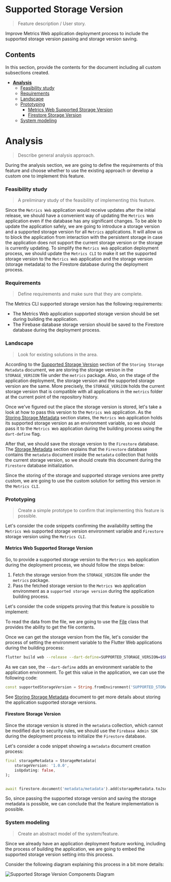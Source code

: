 # Supported Storage Version
> Feature description / User story.

Improve Metrics Web application deployment process to include the supported storage version passing and storage version saving. 

## Contents

In this section, provide the contents for the document including all custom subsections created.

- [**Analysis**](#analysis)
    - [Feasibility study](#feasibility-study)
    - [Requirements](#requirements)
    - [Landscape](#landscape)
    - [Prototyping](#prototyping)
        - [Metrics Web Supported Storage Version](#metrics-web-supported-storage-version)
        - [Firestore Storage Version](#firestore-storage-version)
    - [System modeling](#system-modeling)

# Analysis
> Describe general analysis approach.

During the analysis section, we are going to define the requirements of this feature and choose whether to use the existing approach or develop a custom one to implement this feature.

### Feasibility study
> A preliminary study of the feasibility of implementing this feature.

Since the `Metrics Web` application would receive updates after the initial release, we should have a convenient way of updating the `Metrics Web` application even if the database has any significant changes. To be able to update the application safely, we are going to introduce a storage version and a supported storage version for all `Metrics` applications. It will allow us to block the application from interaction with the persistent storage in case the application does not support the current storage version or the storage is currently updating. To simplify the `Metrics Web` application deployment process, we should update the `Metrics CLI` to make it set the supported storage version to the `Metrics Web` application and the storage version (storage metadata) to the Firestore database during the deployment process.

### Requirements
> Define requirements and make sure that they are complete.

The Metrics CLI supported storage version has the following requirements: 

- The Metrics Web application supported storage version should be set during building the application.
- The Firebase database storage version should be saved to the Firestore database during the deployment process. 

### Landscape
> Look for existing solutions in the area.

According to the [Supported Storage Version](https://github.com/Flank/flank-dashboard/blob/master/metrics/docs/01_storing_storage_metadata.md#supported-storage-version) section of the `Storing Storage Metadata` document, we are storing the storage version in the `STORAGE_VERSION` file under the `metrics` package. Also, on the stage of the application deployment, the storage version and the supported storage version are the same. More precisely, the `STORAGE_VERSION` holds the current storage version that is compatible with all applications in the `metrics` folder at the current point of the repository history.

Once we've figured out the place the storage version is stored, let's take a look at how to pass this version to the `Metrics Web` application. As the [Storing Storage Metadata](https://github.com/Flank/flank-dashboard/blob/master/metrics/docs/01_storing_storage_metadata.md#supported-storage-version) section states, the `Metrics Web` application holds its supported storage version as an environment variable, so we should pass it to the `Metrics Web` application during the building process using the `dart-define` flag.

After that, we should save the storage version to the `Firestore` database. The [Storage Metadata](https://github.com/Flank/flank-dashboard/blob/master/metrics/docs/01_storing_storage_metadata.md#storage-metadata) section explains that the `Firestore` database contains the `metadata` document inside the `metadata` collection that holds the current storage version, so we should create this document during the `Firestore` database initialization. 

Since the storing of the storage and supported storage versions aree pretty custom, we are going to use the custom solution for setting this version in the `Metrics CLI`. 

### Prototyping
> Create a simple prototype to confirm that implementing this feature is possible.

Let's consider the code snippets confirming the availability setting the `Metrics Web` supported storage version environment variable and `Firestore` storage version using the `Metrics CLI`. 

#### Metrics Web Supported Storage Version

So, to provide a supported storage version to the `Metrics Web` application during the deployment process, we should follow the steps below: 

1. Fetch the storage version from the `STORAGE_VERSION` file under the `metrics` package. 
2. Pass the fetched storage version to the `Metrics Web` application environment as a `supported storage version` during the application building process.

Let's consider the code snippets proving that this feature is possible to implement: 

To read the data from the file, we are going to use the [File](https://api.dart.dev/stable/2.13.1/dart-io/File-class.html) class that provides the ability to get the file contents.

Once we can get the storage version from the file, let's consider the process of setting the environment variable to the Flutter Web applications during the building process: 

```bash
flutter build web --release --dart-define=SUPPORTED_STORAGE_VERSION=$SUPPORTED_VERSION
```

As we can see, the `--dart-define` adds an environment variable to the application environment. To get this value in the application, we can use the following code: 

```dart
const supportedStorageVersion = String.fromEnvironment('SUPPORTED_STORAGE_VERSION');
```

See [Storing Storage Metadata](https://github.com/Flank/flank-dashboard/blob/master/metrics/docs/01_storing_storage_metadata.md#supported-storage-version) document to get more details about storing the application supported storage versions. 

#### Firestore Storage Version

Since the storage version is stored in the `metadata` collection, which cannot be modified due to security rules, we should use the `Firebase Admin SDK` during the deployment process to initialize the `Firestore` database. 

Let's consider a code snippet showing a `metadata` document creation process: 

```dart
final storageMetadata = StorageMetadata(
    storageVersion: '1.0.0',
    isUpdating: false,
);


await firestore.document('metadata/metadata').add(storageMetadata.toJson());
```

So, since passing the supported storage version and saving the storage metadata is possible, we can conclude that the feature implementation is possible. 

### System modeling
> Create an abstract model of the system/feature.

Since we already have an application deployment feature working, including the process of building the application, we are going to embed the supported storage version setting into this process.

Consider the following diagram explaining this process in a bit more details: 

![Supported Storage Version Components Diagram]()
